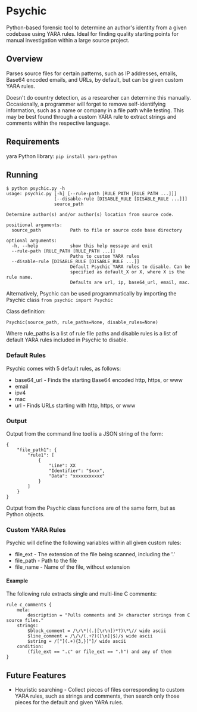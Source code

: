 # Psychic
Python-based forensic tool to determine an author's identity from a given codebase using YARA rules. Ideal for finding 
quality starting points for manual investigation within a large source project.

## Overview
Parses source files for certain patterns, such as IP addresses, emails, Base64 encoded emails, and URLs, by default, 
but can be given custom YARA rules. 

Doesn't do country detection, as a researcher can determine this manually. 
Occasionally, a programmer will forget to remove self-identifying information, such as a name or company in a file path 
while testing. This may be best found through a custom YARA rule to extract strings and comments within the respective language.

## Requirements
yara Python library: `pip install yara-python`

## Running
```
$ python psychic.py -h
usage: psychic.py [-h] [--rule-path [RULE_PATH [RULE_PATH ...]]]
                  [--disable-rule [DISABLE_RULE [DISABLE_RULE ...]]]
                  source_path

Determine author(s) and/or author(s) location from source code.

positional arguments:
  source_path           Path to file or source code base directory

optional arguments:
  -h, --help            show this help message and exit
  --rule-path [RULE_PATH [RULE_PATH ...]]
                        Paths to custom YARA rules
  --disable-rule [DISABLE_RULE [DISABLE_RULE ...]]
                        Default Psychic YARA rules to disable. Can be
                        specified as default_X or X, where X is the rule name.
                        Defaults are url, ip, base64_url, email, mac.
```

Alternatively, Psychic can be used programmatically by importing the Psychic class ```from psychic import Psychic```

Class definition: 
```
Psychic(source_path, rule_paths=None, disable_rules=None)
```
Where rule_paths is a list of rule file paths and disable rules is a list of default YARA rules included in Psychic to disable.

### Default Rules
Psychic comes with 5 default rules, as follows:
- base64_url - Finds the starting Base64 encoded http, https, or www
- email
- ipv4
- mac
- url - Finds URLs starting with http, https, or www

### Output
Output from the command line tool is a JSON string of the form: 
```
{
    "file_path1": {
        "rule1": [
            {
                "Line": XX
                "Identifier": "$xxx", 
                "Data": "xxxxxxxxxxx"
            }
        ]
    }
}
```

Output from the Psychic class functions are of the same form, but as Python objects.

### Custom YARA Rules
Psychic will define the following variables within all given custom rules:
- file_ext - The extension of the file being scanned, including the '.'
- file_path - Path to the file
- file_name - Name of the file, without extension

#### Example
The following rule extracts single and multi-line C comments:
```
rule c_comments {
    meta:
        description = "Pulls comments and 3+ character strings from C source files."
    strings:
        $block_comment = /\/\*((.|[\r\n])*?)\*\// wide ascii
        $line_comment = /\/\/(.+?)([\n]|$)/s wide ascii
        $string = /["](.+){3,}["]/ wide ascii
    condition:
        (file_ext == ".c" or file_ext == ".h") and any of them
}
```

## Future Features
- Heuristic searching - Collect pieces of files corresponding to custom YARA rules, such as strings and comments, 
then search only those pieces for the default and given YARA rules.